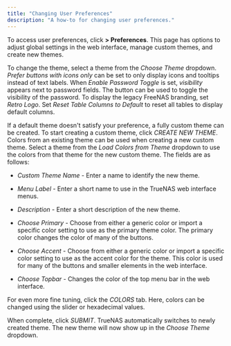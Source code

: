 ```yaml
---
title: "Changing User Preferences"
description: "A how-to for changing user preferences."
---
```

<link href="https://fonts.googleapis.com/icon?family=Material+Icons" rel="stylesheet">

To access user preferences, click **<i class="fas fa-cog"></i> > Preferences**.
This page has options to adjust global settings in the web interface, manage
custom themes, and create new themes.

To change the theme, select a theme from the *Choose Theme* dropdown.
*Prefer buttons with icons only* can be set to only display icons and tooltips
instead of text labels. When *Enable Password Toggle* is set,
<i class="material-icons">visibility</i> appears next to password fields. The
button can be used to toggle the visibility of the password. To display the
legacy FreeNAS branding, set *Retro Logo*. Set *Reset Table Columns to Default*
to reset all tables to display default columns.

If a default theme doesn't satisfy your preference, a fully custom theme can be
created. To start creating a custom theme, click *CREATE NEW THEME*.
Colors from an existing theme can be used when creating a new custom theme.
Select a theme from the *Load Colors from Theme* dropdown to use the colors
from that theme for the new custom theme. The fields are as follows:

* *Custom Theme Name* - Enter a name to identify the new theme.

* *Menu Label* - Enter a short name to use in the TrueNAS web interface menus.

* *Description* - Enter a short description of the new theme.

* *Choose Primary* - Choose from either a generic color or import a specific
  color setting to use as the primary theme color. The primary color changes
  the color of many of the buttons.

* *Choose Accent* - Choose from either a generic color or import a specific
  color setting to use as the accent color for the theme. This color is used
  for many of the buttons and smaller elements in the web interface.

* *Choose Topbar* - Changes the color of the top menu bar in the web interface.

For even more fine tuning, click the *COLORS* tab. Here, colors can be changed
using the slider or hexadecimal values.

When complete, click *SUBMIT*. TrueNAS automatically switches to newly created
theme. The new theme will now show up in the *Choose Theme* dropdown.